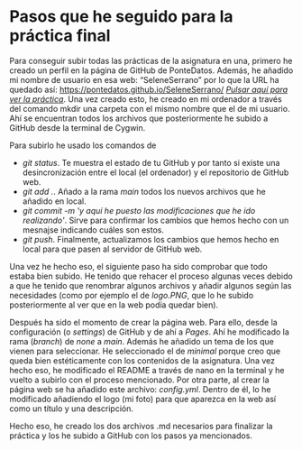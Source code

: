 # Pasos que he seguido para la práctica final
Para conseguir subir todas las prácticas de la asignatura en una, primero he creado un perfil en la página de GitHub de PonteDatos. Además, he añadido mi nombre de usuario en esa web: “SeleneSerrano” por lo que la URL ha quedado así: https://pontedatos.github.io/SeleneSerrano/ [_Pulsar aquí para ver la práctica_](https://pontedatos.github.io/SeleneSerrano/). Una vez creado esto, he creado en mi ordenador a través del comando mkdir una carpeta con el mismo nombre que el de mi usuario. Ahí se encuentran todos los archivos que posteriormente he subido a GitHub desde la terminal de Cygwin. 

Para subirlo he usado los comandos de
- _git status_. Te muestra el estado de tu GitHub y por tanto si existe una desincronización entre el local (el ordenador) y el repositorio de GitHub web. 
- _git add ._. Añado a la rama _main_ todos los nuevos archivos que he añadido en local. 
- _git commit -m 'y aquí he puesto las modificaciones que he ido realizando'_. Sirve para confirmar los cambios que hemos hecho con un mesnajse indicando cuáles son estos. 
- _git push_. Finalmente, actualizamos los cambios que hemos hecho en local para que pasen al servidor de GitHub web.

Una vez he hecho eso, el siguiente paso ha sido comprobar que todo estaba bien subido. He tenido que rehacer el proceso algunas veces debido a que he tenido que renombrar algunos archivos y añadir algunos según las necesidades (como por ejemplo el de _logo.PNG_, que lo he subido posteriormente al ver que en la web podía quedar bien). 

Después ha sido el momento de crear la página web. Para ello, desde la configuración (o _settings_) de GitHub y de ahí a _Pages_. Ahí he modificado la rama (_branch_) de _none_ a _main_. Además he añadido un tema de los que vienen para seleccionar. He seleccionado el de _minimal_ porque creo que queda bien estéticamente con los contenidos de la asignatura. Una vez hecho eso, he modificado el README a través de nano en la terminal y he vuelto a subirlo con el proceso mencionado. Por otra parte, al crear la página web se ha añadido este archivo: _config.yml_. Dentro de él, lo he modificado añadiendo el logo (mi foto) para que aparezca en la web así como un título y una descripción. 

Hecho eso, he creado los dos archivos .md necesarios para finalizar la práctica y los he subido a GitHub con los pasos ya mencionados. 
